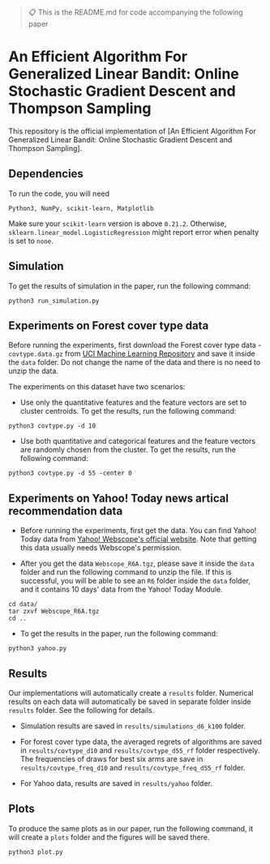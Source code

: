> 📋 This is the README.md for code accompanying the following paper

# An Efficient Algorithm For Generalized Linear Bandit: Online Stochastic Gradient Descent and Thompson Sampling

This repository is the official implementation of [An Efficient Algorithm For Generalized Linear Bandit: Online Stochastic Gradient Descent and Thompson Sampling]. 

## Dependencies

To run the code, you will need 
```
Python3, NumPy, scikit-learn, Matplotlib
```
Make sure your ``scikit-learn`` version is above ``0.21.2``. Otherwise, ``sklearn.linear_model.LogisticRegression`` might report error when penalty is set to ``none``.

## Simulation

To get the results of simulation in the paper, run the following command:

```
python3 run_simulation.py
```

## Experiments on Forest cover type data

Before running the experiments, first download the Forest cover type data - ``covtype.data.gz`` from [UCI Machine Learning Repository](http://archive.ics.uci.edu/ml//machine-learning-databases/covtype/) and save it inside the ``data`` folder. Do not change the name of the data and there is no need to unzip the data.

The experiments on this dataset have two scenarios:

- Use only the quantitative features and the feature vectors are set to cluster centroids. To get the results, run the following command:

```
python3 covtype.py -d 10
```

- Use both quantitative and categorical features and the feature vectors are randomly chosen from the cluster. To get the results, run the following command:

```
python3 covtype.py -d 55 -center 0
```

## Experiments on Yahoo! Today news artical recommendation data

- Before running the experiments, first get the data. You can find Yahoo! Today data from [Yahoo! Webscope's official website](https://webscope.sandbox.yahoo.com/). Note that getting this data usually needs Webscope's permission.

- After you get the data ``Webscope_R6A.tgz``, please save it inside the ``data`` folder and run the following command to unzip the file. If this is successful, you will be able to see an ``R6`` folder inside the ``data`` folder, and it contains 10 days' data from the Yahoo! Today Module.

```
cd data/
tar zxvf Webscope_R6A.tgz
cd ..
```

- To get the results in the paper, run the following command:

```
python3 yahoo.py
```


## Results

Our implementations will automatically create a ``results`` folder. Numerical results on each data will automatically be saved in separate folder inside ``results`` folder. See the following for details.

- Simulation results are saved in ``results/simulations_d6_k100`` folder.

- For forest cover type data, the averaged regrets of algorithms are saved in ``results/covtype_d10`` and ``results/covtype_d55_rf`` folder respectively. The frequencies of draws for best six arms are save in ``results/covtype_freq_d10`` and ``results/covtype_freq_d55_rf`` folder.

- For Yahoo data, results are saved in ``results/yahoo`` folder.

## Plots

To produce the same plots as in our paper, run the following command, it will create a ``plots`` folder and the figures will be saved there.

```
python3 plot.py
```


